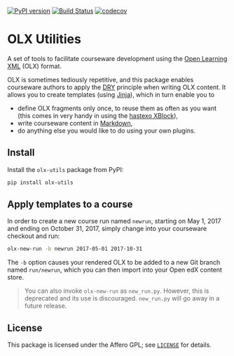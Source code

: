 [![PyPI version](https://img.shields.io/pypi/v/olx-utils.svg)](https://pypi.python.org/pypi/olx-utils)
[![Build Status](https://travis-ci.org/hastexo/olx-utils.svg?branch=master)](https://travis-ci.org/hastexo/olx-utils)
[![codecov](https://codecov.io/gh/hastexo/olx-utils/branch/master/graph/badge.svg)](https://codecov.io/gh/hastexo/olx-utils)

# OLX Utilities

A set of tools to facilitate courseware development using the
[Open Learning XML](http://edx.readthedocs.io/projects/edx-open-learning-xml/en/latest/)
(OLX) format.

OLX is sometimes tediously repetitive, and this package enables
courseware authors to apply the
[DRY](https://en.wikipedia.org/wiki/Don%27t_repeat_yourself) principle
when writing OLX content. It allows you to create templates (using
[Jinja](http://jinja.pocoo.org/)), which in turn enable you to

- define OLX fragments only once, to reuse them as often as you want
  (this comes in very handy in using the
  [hastexo XBlock](https://github.com/hastexo/hastexo-xblock)),
- write courseware content in
  [Markdown](https://en.wikipedia.org/wiki/Markdown),
- do anything else you would like to do using your own plugins.

## Install

Install the `olx-utils` package from PyPI:

```bash
pip install olx-utils
```

## Apply templates to a course

In order to create a new course run named `newrun`, starting on May 1,
2017 and ending on October 31, 2017, simply change into your
courseware checkout and run:

```bash
olx-new-run -b newrun 2017-05-01 2017-10-31
```

The `-b` option causes your rendered OLX to be added to a new Git
branch named `run/newrun`, which you can then import into your Open
edX content store.

> You can also invoke `olx-new-run` as `new_run.py`. However, this is
> deprecated and its use is discouraged. `new_run.py` will go away in
> a future release.

## License

This package is licensed under the Affero GPL; see [`LICENSE`](LICENSE) for
details.
